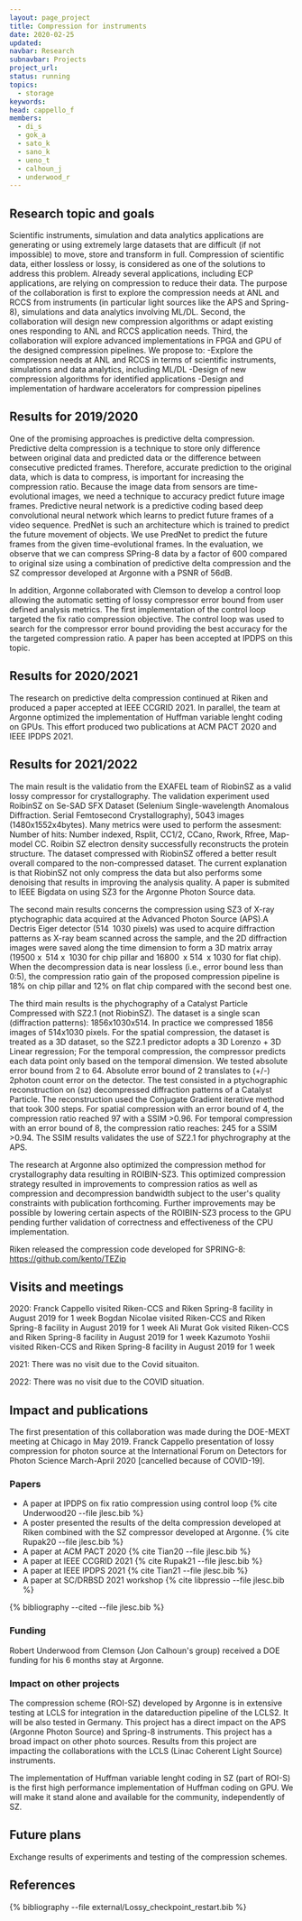 ```yaml
---
layout: page_project
title: Compression for instruments
date: 2020-02-25
updated:
navbar: Research
subnavbar: Projects
project_url:
status: running
topics:  
  - storage
keywords:
head: cappello_f
members:
  - di_s
  - gok_a
  - sato_k
  - sano_k
  - ueno_t
  - calhoun_j
  - underwood_r
---
```


## Research topic and goals

Scientific instruments, simulation and data analytics applications are generating or using extremely large datasets that are difficult (if not impossible) to move, store and transform in full. Compression of scientific data, either lossless or lossy, is considered as one of the solutions to address this problem. Already several applications, including ECP applications, are relying on compression to reduce their data. The purpose of the collaboration is first to explore the compression needs at ANL and RCCS from instruments (in particular light sources like the APS and Spring-8), simulations and data analytics involving ML/DL. Second, the collaboration will design new compression algorithms or adapt existing ones responding to ANL and RCCS application needs. Third, the collaboration will explore advanced implementations in FPGA and GPU of the designed compression pipelines.
We propose to:
-Explore the compression needs at ANL and RCCS in terms of scientific instruments, simulations and data analytics, including ML/DL
-Design of new compression algorithms for identified applications
-Design and implementation of hardware accelerators for compression pipelines


## Results for 2019/2020

One of the promising approaches is predictive delta compression. Predictive delta compression is a technique to store only difference between original data and predicted data or the difference between consecutive predicted frames. Therefore, accurate prediction to the original data, which is data to compress, is important for increasing the compression ratio. Because the image data from sensors are time-evolutional images, we need a technique to accuracy predict future image frames. Predictive neural network is a predictive coding based deep convolutional neural network which learns to predict future frames of a video sequence. PredNet is such an architecture which is trained to predict the future movement of objects. We use PredNet to predict the future frames from the given time-evolutional frames. In the evaluation, we observe that we can compress SPring-8 data by a factor of 600 compared to original size using a combination of predictive delta compression and the SZ compressor developed at Argonne with a PSNR of 56dB.

In addition, Argonne collaborated with Clemson to develop a control loop allowing the automatic setting of lossy compressor error bound from user defined analysis metrics. The first implementation of the control loop targeted the fix ratio compression objective. The control loop was used to search for the compressor error bound providing  the best accuracy for the the targeted compression ratio. A paper has been accepted at IPDPS on this topic.

## Results for 2020/2021
The research on predictive delta compression continued at Riken and produced a paper accepted at IEEE CCGRID 2021. In parallel, the team at Argonne optimized the implementation of Huffman variable lenght coding on GPUs. This effort produced two publications at ACM PACT 2020 and IEEE IPDPS 2021. 

## Results for 2021/2022
The main result is the validatio from the EXAFEL team of RiobinSZ as a valid lossy compressor for crystallography. The validation experiment used RoibinSZ on Se-SAD SFX Dataset (Selenium Single-wavelength Anomalous Diffraction. Serial Femtosecond Crystallography), 5043 images (1480x1552x4bytes). Many metrics were used to perform the assesment: Number of hits: Number indexed, Rsplit, CC1/2, CCano, Rwork, Rfree, Map-model CC. Roibin SZ electron density successfully reconstructs the protein structure. The dataset compressed with RiobinSZ offered a better result overall compared to the non-compressed dataset. The current explanation is that RiobinSZ not only compress the data but also performs some denoising that results in improving the analysis quality. A paper is submited to IEEE Bigdata on using SZ3 for the Argonne Photon Source data. 

The second main results concerns the compression using SZ3 of X-ray ptychographic data acquired at the Advanced Photon Source (APS).A Dectris Eiger detector (514 1030 pixels) was used to acquire diffraction patterns as X-ray beam scanned across the sample, and the 2D diffraction images were saved along the time dimension to form a 3D matrix array (19500 x 514 x 1030 for chip pillar and 16800 x 514 x 1030 for flat chip). When the decompression data is near lossless (i.e.,
error bound less than 0:5), the compression ratio gain of the proposed compression pipeline is 18% on chip pillar and 12% on flat chip compared with the second best one.

The third main results is the phychography of a Catalyst Particle Compressed with SZ2.1 (not RiobinSZ). The dataset is a single scan (diffraction patterns): 1856x1030x514. In practice we compressed 1856 images of 514x1030 pixels. For the spatial compression, the dataset is treated as a 3D dataset, so the SZ2.1 predictor adopts a 3D Lorenzo + 3D Linear regression; For the temporal compression, the compressor predicts each data point only based on the temporal dimension. We tested absolute error bound from 2 to 64.  Absolute error bound of 2 translates to (+/-) 2photon count error on the detector. The test consisted in a ptychographic reconstruction on (sz) decompressed diffraction patterns of a Catalyst Particle. The reconstruction used the Conjugate Gradient iterative method that took 300 steps. For spatial compression with an error bound of 4, the compression ratio reached 97 with a SSIM >0.96. For temporal compression with an error bound of 8, the compression ratio reaches: 245 for a SSIM >0.94. The SSIM results validates the use of SZ2.1 for phychrography at the APS.

The research at Argonne also optimized the compression method for crystallography data resulting in ROIBIN-SZ3. This optimized compression strategy resulted in improvements to compression ratios as well as compression and decompression bandwidth subject to the user's quality constraints with publication forthcoming.
Further improvements may be possible by lowering certain aspects of the ROIBIN-SZ3 process to the GPU pending further validation of correctness and effectiveness of the CPU implementation.

Riken released the compression code developed for SPRING-8: https://github.com/kento/TEZip

## Visits and meetings

2020:
Franck Cappello visited Riken-CCS and Riken Spring-8 facility in August 2019 for 1 week
Bogdan Nicolae visited Riken-CCS and Riken Spring-8 facility in August 2019 for 1 week
Ali Murat Gok visited Riken-CCS and Riken Spring-8 facility in August 2019 for 1 week
Kazumoto Yoshii visited Riken-CCS and Riken Spring-8 facility in August 2019 for 1 week

2021:
There was no visit due to the Covid situaiton.

2022: 
There was no visit due to the COVID situation.

## Impact and publications

The first presentation of this collaboration was made during the DOE-MEXT meeting at Chicago in May 2019.
Franck Cappello presentation of lossy compression for photon source at the International Forum on Detectors for Photon Science March-April 2020 [cancelled because of COVID-19].


### Papers

* A paper at IPDPS on fix ratio compression using control loop {% cite Underwood20 --file jlesc.bib %}
* A poster presented the results of the delta compression developed at Riken combined with the SZ compressor developed at Argonne. {% cite Rupak20 --file jlesc.bib %}
* A paper at ACM PACT 2020 {% cite Tian20 --file jlesc.bib %}
* A paper at IEEE CCGRID 2021 {% cite Rupak21 --file jlesc.bib %}
* A paper at IEEE IPDPS 2021 {% cite Tian21 --file jlesc.bib %}
* A paper at SC/DRBSD 2021 workshop {% cite libpressio --file jlesc.bib %}

{% bibliography --cited --file jlesc.bib %}

### Funding

Robert Underwood from Clemson (Jon Calhoun's group) received a DOE funding for his 6 months stay at Argonne.

### Impact on other projects

The compression scheme (ROI-SZ) developed by Argonne is in extensive testing at LCLS for integration in the datareduction pipeline of the LCLS2. It will be also tested in Germany.
This project has a direct impact on the APS (Argonne Photon Source) and Spring-8 instruments.
This project has a broad impact on other photo sources. Results from this project are impacting the collaborations with the LCLS (Linac Coherent Light Source) instruments.

The implementation of Huffman variable lenght coding in SZ (part of ROI-S) is the first high performance implementation of Huffman coding on GPU. We will make it stand alone and available for the community, independently of SZ.

## Future plans

Exchange results of experiments and testing of the compression schemes.

## References
{% bibliography --file external/Lossy_checkpoint_restart.bib %}
